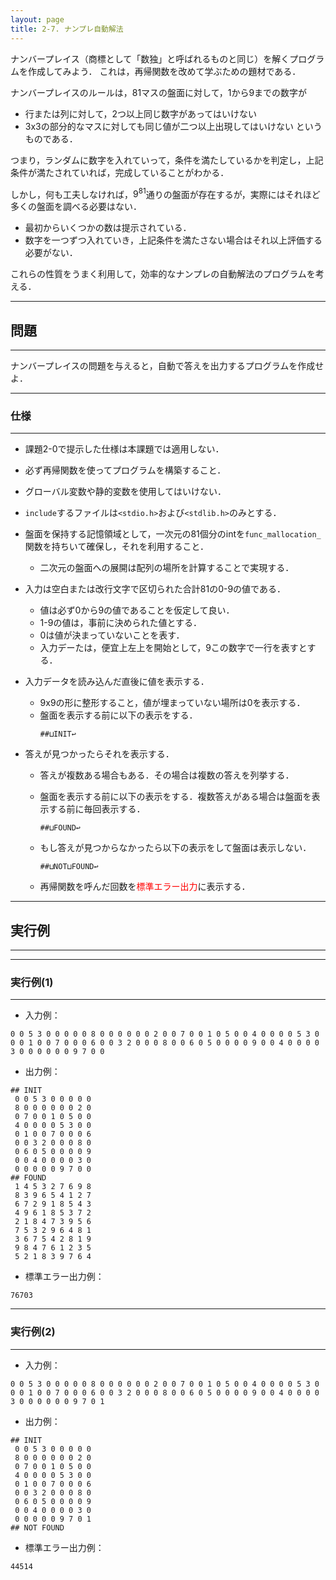 ```yaml
---
layout: page
title: 2-7. ナンプレ自動解法
---
```


ナンバープレイス（商標として「数独」と呼ばれるものと同じ）を解くプログラムを作成してみよう．
これは，再帰関数を改めて学ぶための題材である．

ナンバープレイスのルールは，81マスの盤面に対して，1から9までの数字が
- 行または列に対して，2つ以上同じ数字があってはいけない
- 3x3の部分的なマスに対しても同じ値が二つ以上出現してはいけない
というものである．

つまり，ランダムに数字を入れていって，条件を満たしているかを判定し，上記条件が満たされていれば，完成していることがわかる．

しかし，何も工夫しなければ，$9^{81}$通りの盤面が存在するが，実際にはそれほど多くの盤面を調べる必要はない．
- 最初からいくつかの数は提示されている．
- 数字を一つずつ入れていき，上記条件を満たさない場合はそれ以上評価する必要がない．

これらの性質をうまく利用して，効率的なナンプレの自動解法のプログラムを考える．

---
## 問題
---

ナンバープレイスの問題を与えると，自動で答えを出力するプログラムを作成せよ．

---
### 仕様
---

- 課題2-0で提示した仕様は本課題では適用しない．

- 必ず再帰関数を使ってプログラムを構築すること．

- グローバル変数や静的変数を使用してはいけない．
- `include`するファイルは`<stdio.h>`および`<stdlib.h>`のみとする．

- 盤面を保持する記憶領域として，一次元の81個分のintを`func_mallocation_`関数を持ちいて確保し，それを利用すること．
  - 二次元の盤面への展開は配列の場所を計算することで実現する．

- 入力は空白または改行文字で区切られた合計81の0-9の値である．
  - 値は必ず0から9の値であることを仮定して良い．
  - 1-9の値は，事前に決められた値とする．
  - 0は値が決まっていないことを表す．
  - 入力デーたは，便宜上左上を開始として，9この数字で一行を表すとする．

- 入力データを読み込んだ直後に値を表示する．
  - 9x9の形に整形すること，値が埋まっていない場所は0を表示する．
  - 盤面を表示する前に以下の表示をする．
    ```
    ##⊔INIT↩︎
    ````
- 答えが見つかったらそれを表示する．
  - 答えが複数ある場合もある．その場合は複数の答えを列挙する．
  - 盤面を表示する前に以下の表示をする．複数答えがある場合は盤面を表示する前に毎回表示する．
    ```
    ##⊔FOUND↩︎
    ````
  - もし答えが見つからなかったら以下の表示をして盤面は表示しない．
    ```
    ##⊔NOT⊔FOUND↩︎
    ````

  - 再帰関数を呼んだ回数を<font color="red">標準エラー出力</font>に表示する．

---
## 実行例
---

---
### 実行例(1)
---


- 入力例：
```
0 0 5 3 0 0 0 0 0 8 0 0 0 0 0 0 2 0 0 7 0 0 1 0 5 0 0 4 0 0 0 0 5 3 0 0 0 1 0 0 7 0 0 0 6 0 0 3 2 0 0 0 8 0 0 6 0 5 0 0 0 0 9 0 0 4 0 0 0 0 3 0 0 0 0 0 0 9 7 0 0
```

- 出力例：
```
## INIT
 0 0 5 3 0 0 0 0 0
 8 0 0 0 0 0 0 2 0
 0 7 0 0 1 0 5 0 0
 4 0 0 0 0 5 3 0 0
 0 1 0 0 7 0 0 0 6
 0 0 3 2 0 0 0 8 0
 0 6 0 5 0 0 0 0 9
 0 0 4 0 0 0 0 3 0
 0 0 0 0 0 9 7 0 0
## FOUND
 1 4 5 3 2 7 6 9 8
 8 3 9 6 5 4 1 2 7
 6 7 2 9 1 8 5 4 3
 4 9 6 1 8 5 3 7 2
 2 1 8 4 7 3 9 5 6
 7 5 3 2 9 6 4 8 1
 3 6 7 5 4 2 8 1 9
 9 8 4 7 6 1 2 3 5
 5 2 1 8 3 9 7 6 4
```

- 標準エラー出力例：
```
76703
```

---
### 実行例(2)
---

- 入力例：
```
0 0 5 3 0 0 0 0 0 8 0 0 0 0 0 0 2 0 0 7 0 0 1 0 5 0 0 4 0 0 0 0 5 3 0 0 0 1 0 0 7 0 0 0 6 0 0 3 2 0 0 0 8 0 0 6 0 5 0 0 0 0 9 0 0 4 0 0 0 0 3 0 0 0 0 0 0 9 7 0 1
```

- 出力例：
```
## INIT
 0 0 5 3 0 0 0 0 0
 8 0 0 0 0 0 0 2 0
 0 7 0 0 1 0 5 0 0
 4 0 0 0 0 5 3 0 0
 0 1 0 0 7 0 0 0 6
 0 0 3 2 0 0 0 8 0
 0 6 0 5 0 0 0 0 9
 0 0 4 0 0 0 0 3 0
 0 0 0 0 0 9 7 0 1
## NOT FOUND
```

- 標準エラー出力例：
```
44514
```